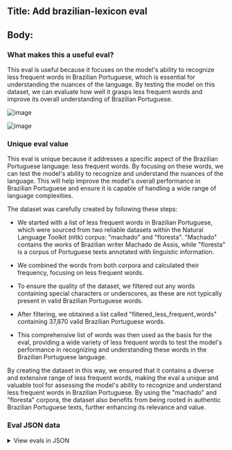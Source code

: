 ## Title: Add brazilian-lexicon eval

## Body:

### What makes this a useful eval?

This eval is useful because it focuses on the model's ability to recognize less frequent words in Brazilian Portuguese,
which is essential for understanding the nuances of the language. By testing the model on this dataset, we can evaluate
how well it grasps less frequent words and improve its overall understanding of Brazilian Portuguese.

![image](https://user-images.githubusercontent.com/32521301/230667848-979c9e3f-6a12-429d-8333-d68c5fa68e37.png)

![image](https://user-images.githubusercontent.com/32521301/230667943-e9831b0d-5ae0-4b0a-81d2-2dce6eecad58.png)

### Unique eval value

This eval is unique because it addresses a specific aspect of the Brazilian Portuguese language: less frequent words. By
focusing on these words, we can test the model's ability to recognize and understand the nuances of the language. This
will help improve the model's overall performance in Brazilian Portuguese and ensure it is capable of handling a wide
range of language complexities.

The dataset was carefully created by following these steps:

- We started with a list of less frequent words in Brazilian Portuguese, which were sourced from two reliable datasets
  within the Natural Language Toolkit (nltk) corpus: "machado" and "floresta". "Machado" contains the works of Brazilian
  writer Machado de Assis, while "floresta" is a corpus of Portuguese texts annotated with linguistic information.


- We combined the words from both corpora and calculated their frequency, focusing on less frequent words.


- To ensure the quality of the dataset, we filtered out any words containing special characters or underscores, as these
  are not typically present in valid Brazilian Portuguese words.


- After filtering, we obtained a list called "filtered_less_frequent_words" containing 37,870 valid Brazilian Portuguese
  words.


- This comprehensive list of words was then used as the basis for the eval, providing a wide variety of less frequent
  words to test the model's performance in recognizing and understanding these words in the Brazilian Portuguese
  language.

By creating the dataset in this way, we ensured that it contains a diverse and extensive range of less frequent words,
making the eval a unique and valuable tool for assessing the model's ability to recognize and understand less frequent
words in Brazilian Portuguese. By using the "machado" and "floresta" corpora, the dataset also benefits from being
rooted in authentic Brazilian Portuguese texts, further enhancing its relevance and value.

### Eval JSON data

<details>

  <summary>View evals in JSON</summary>

### Eval

  ```jsonl

{"input":[{"role":"system","content":"You will be prompted with a single word. Does this word exist in the Brazilian language? Answer with exactly one letter: Y or N."},{"role":"user","content":"CONFISSÕES"}],"ideal":"Y"}

{"input":[{"role":"system","content":"You will be prompted with a single word. Does this word exist in the Brazilian language? Answer with exactly one letter: Y or N."},{"role":"user","content":"encheriam"}],"ideal":"Y"}

{"input":[{"role":"system","content":"You will be prompted with a single word. Does this word exist in the Brazilian language? Answer with exactly one letter: Y or N."},{"role":"user","content":"roastbeef"}],"ideal":"Y"}

{"input":[{"role":"system","content":"You will be prompted with a single word. Does this word exist in the Brazilian language? Answer with exactly one letter: Y or N."},{"role":"user","content":"adicionando"}],"ideal":"Y"}

{"input":[{"role":"system","content":"You will be prompted with a single word. Does this word exist in the Brazilian language? Answer with exactly one letter: Y or N."},{"role":"user","content":"arredondadas"}],"ideal":"Y"}

  ```

</details>


